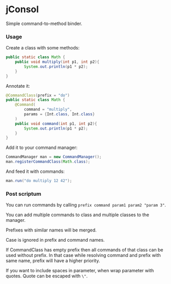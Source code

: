 jConsol
=======
Simple command-to-method binder.

### Usage
Create a class with some methods:

```java
public static class Math {
    public void multiply(int p1, int p2){
        System.out.println(p1 * p2);
    }
}    
```

Annotate it:

```java
@CommandClass(prefix = "do")
public static class Math {
    @Command(
        command = "multiply",
        params = {Int.class, Int.class}        
    )
    public void command(int p1, int p2){
        System.out.println(p1 * p2);
    }
}    
```

Add it to your command manager:

```java
CommandManager man = new CommandManager();
man.registerCommandClass(Math.class);
```

And feed it with commands:

```java
man.run("do multiply 12 42");
```
### Post scriptum

You can run commands by calling ```prefix command param1 param2 "param 3"```. 

You can add multiple commands to class and multiple classes to the manager. 

Prefixes with similar names will be merged.

Case is ignored in prefix and command names.

If CommandClass has empty prefix then all commands of that class can be used without prefix. 
In that case while resolving command and prefix with same name, prefix will have a higher priority.
                                                                                                                  
If you want to include spaces in parameter, when wrap parameter with quotes. Quote can be escaped with ```\"```. 